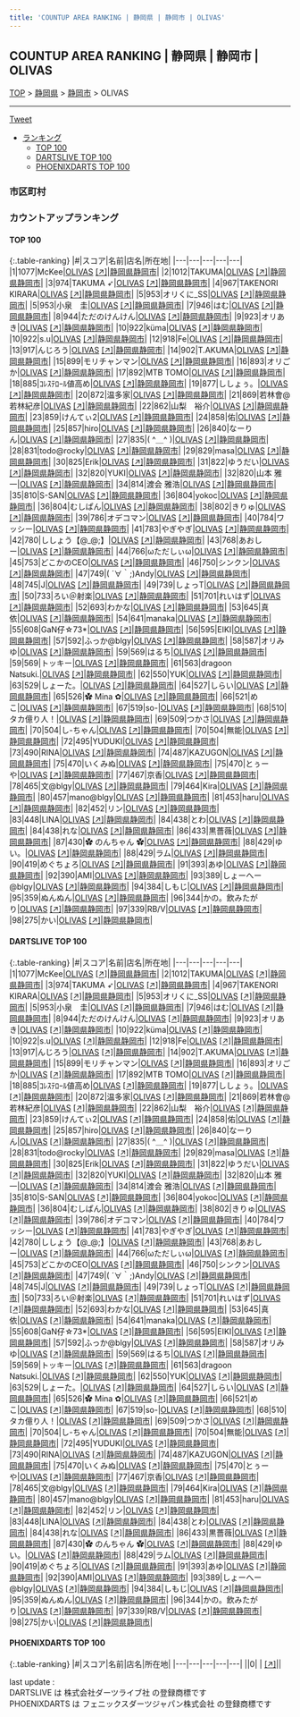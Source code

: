 ```yaml
---
title: 'COUNTUP AREA RANKING | 静岡県 | 静岡市 | OLIVAS'
---
```

## COUNTUP AREA RANKING | 静岡県 | 静岡市 | OLIVAS

[TOP](/darts/rank/) > [静岡県](/darts/rank/静岡県/) > [静岡市](/darts/rank/静岡県/静岡市/) > OLIVAS

___

<a href="https://twitter.com/share?ref_src=twsrc%5Etfw" data-text="COUNTUP AREA RANKING | 静岡県静岡市OLIVAS" class="twitter-share-button" data-hashtags="DARTSLIVE,PHOENIXDARTS,darts,ダーツ" data-show-count="false">Tweet</a>

* [ランキング](#カウントアップランキング)
    * [TOP 100](#top-100)
    * [DARTSLIVE TOP 100](#dartslive-top-100)
    * [PHOENIXDARTS TOP 100](#phoenixdarts-top-100)

### 市区町村

<ul>

</ul>

### カウントアップランキング

#### TOP 100



{:.table-ranking}
|#|スコア|名前|店名|所在地|
|---|---|---|---|---|
|1|1077|<span class="rank-name-dl">McKee</span>|<a href="/darts/rank/shops/edc63a803b25dc6b28032249b44395af.html">OLIVAS</a> <a href="https://search.dartslive.com/jp/shop/edc63a803b25dc6b28032249b44395af">[↗]</a>|<a href="/darts/rank/静岡県/静岡市">静岡県静岡市</a>|
|2|1012|<span class="rank-name-dl">TAKUMA</span>|<a href="/darts/rank/shops/edc63a803b25dc6b28032249b44395af.html">OLIVAS</a> <a href="https://search.dartslive.com/jp/shop/edc63a803b25dc6b28032249b44395af">[↗]</a>|<a href="/darts/rank/静岡県/静岡市">静岡県静岡市</a>|
|3|974|<span class="rank-name-dl">TAKUMA ➶</span>|<a href="/darts/rank/shops/edc63a803b25dc6b28032249b44395af.html">OLIVAS</a> <a href="https://search.dartslive.com/jp/shop/edc63a803b25dc6b28032249b44395af">[↗]</a>|<a href="/darts/rank/静岡県/静岡市">静岡県静岡市</a>|
|4|967|<span class="rank-name-dl">TAKENORI KIRARA</span>|<a href="/darts/rank/shops/edc63a803b25dc6b28032249b44395af.html">OLIVAS</a> <a href="https://search.dartslive.com/jp/shop/edc63a803b25dc6b28032249b44395af">[↗]</a>|<a href="/darts/rank/静岡県/静岡市">静岡県静岡市</a>|
|5|953|<span class="rank-name-dl">オリくに_SS</span>|<a href="/darts/rank/shops/edc63a803b25dc6b28032249b44395af.html">OLIVAS</a> <a href="https://search.dartslive.com/jp/shop/edc63a803b25dc6b28032249b44395af">[↗]</a>|<a href="/darts/rank/静岡県/静岡市">静岡県静岡市</a>|
|5|953|<span class="rank-name-dl">小泉　圭</span>|<a href="/darts/rank/shops/edc63a803b25dc6b28032249b44395af.html">OLIVAS</a> <a href="https://search.dartslive.com/jp/shop/edc63a803b25dc6b28032249b44395af">[↗]</a>|<a href="/darts/rank/静岡県/静岡市">静岡県静岡市</a>|
|7|946|<span class="rank-name-dl">はむ</span>|<a href="/darts/rank/shops/edc63a803b25dc6b28032249b44395af.html">OLIVAS</a> <a href="https://search.dartslive.com/jp/shop/edc63a803b25dc6b28032249b44395af">[↗]</a>|<a href="/darts/rank/静岡県/静岡市">静岡県静岡市</a>|
|8|944|<span class="rank-name-dl">ただのけんけん</span>|<a href="/darts/rank/shops/edc63a803b25dc6b28032249b44395af.html">OLIVAS</a> <a href="https://search.dartslive.com/jp/shop/edc63a803b25dc6b28032249b44395af">[↗]</a>|<a href="/darts/rank/静岡県/静岡市">静岡県静岡市</a>|
|9|923|<span class="rank-name-dl">オリあき</span>|<a href="/darts/rank/shops/edc63a803b25dc6b28032249b44395af.html">OLIVAS</a> <a href="https://search.dartslive.com/jp/shop/edc63a803b25dc6b28032249b44395af">[↗]</a>|<a href="/darts/rank/静岡県/静岡市">静岡県静岡市</a>|
|10|922|<span class="rank-name-dl">küma</span>|<a href="/darts/rank/shops/edc63a803b25dc6b28032249b44395af.html">OLIVAS</a> <a href="https://search.dartslive.com/jp/shop/edc63a803b25dc6b28032249b44395af">[↗]</a>|<a href="/darts/rank/静岡県/静岡市">静岡県静岡市</a>|
|10|922|<span class="rank-name-dl">s.u</span>|<a href="/darts/rank/shops/edc63a803b25dc6b28032249b44395af.html">OLIVAS</a> <a href="https://search.dartslive.com/jp/shop/edc63a803b25dc6b28032249b44395af">[↗]</a>|<a href="/darts/rank/静岡県/静岡市">静岡県静岡市</a>|
|12|918|<span class="rank-name-dl">Fe</span>|<a href="/darts/rank/shops/edc63a803b25dc6b28032249b44395af.html">OLIVAS</a> <a href="https://search.dartslive.com/jp/shop/edc63a803b25dc6b28032249b44395af">[↗]</a>|<a href="/darts/rank/静岡県/静岡市">静岡県静岡市</a>|
|13|917|<span class="rank-name-dl">んじろう</span>|<a href="/darts/rank/shops/edc63a803b25dc6b28032249b44395af.html">OLIVAS</a> <a href="https://search.dartslive.com/jp/shop/edc63a803b25dc6b28032249b44395af">[↗]</a>|<a href="/darts/rank/静岡県/静岡市">静岡県静岡市</a>|
|14|902|<span class="rank-name-dl">T.AKUMA</span>|<a href="/darts/rank/shops/edc63a803b25dc6b28032249b44395af.html">OLIVAS</a> <a href="https://search.dartslive.com/jp/shop/edc63a803b25dc6b28032249b44395af">[↗]</a>|<a href="/darts/rank/静岡県/静岡市">静岡県静岡市</a>|
|15|899|<span class="rank-name-dl">モリチャンマン</span>|<a href="/darts/rank/shops/edc63a803b25dc6b28032249b44395af.html">OLIVAS</a> <a href="https://search.dartslive.com/jp/shop/edc63a803b25dc6b28032249b44395af">[↗]</a>|<a href="/darts/rank/静岡県/静岡市">静岡県静岡市</a>|
|16|893|<span class="rank-name-dl">オリごか</span>|<a href="/darts/rank/shops/edc63a803b25dc6b28032249b44395af.html">OLIVAS</a> <a href="https://search.dartslive.com/jp/shop/edc63a803b25dc6b28032249b44395af">[↗]</a>|<a href="/darts/rank/静岡県/静岡市">静岡県静岡市</a>|
|17|892|<span class="rank-name-dl">MTB TOMO</span>|<a href="/darts/rank/shops/edc63a803b25dc6b28032249b44395af.html">OLIVAS</a> <a href="https://search.dartslive.com/jp/shop/edc63a803b25dc6b28032249b44395af">[↗]</a>|<a href="/darts/rank/静岡県/静岡市">静岡県静岡市</a>|
|18|885|<span class="rank-name-dl">ｺﾚｽﾃﾛｰﾙ値高め</span>|<a href="/darts/rank/shops/edc63a803b25dc6b28032249b44395af.html">OLIVAS</a> <a href="https://search.dartslive.com/jp/shop/edc63a803b25dc6b28032249b44395af">[↗]</a>|<a href="/darts/rank/静岡県/静岡市">静岡県静岡市</a>|
|19|877|<span class="rank-name-dl">ししょぅ。</span>|<a href="/darts/rank/shops/edc63a803b25dc6b28032249b44395af.html">OLIVAS</a> <a href="https://search.dartslive.com/jp/shop/edc63a803b25dc6b28032249b44395af">[↗]</a>|<a href="/darts/rank/静岡県/静岡市">静岡県静岡市</a>|
|20|872|<span class="rank-name-dl">温多家</span>|<a href="/darts/rank/shops/edc63a803b25dc6b28032249b44395af.html">OLIVAS</a> <a href="https://search.dartslive.com/jp/shop/edc63a803b25dc6b28032249b44395af">[↗]</a>|<a href="/darts/rank/静岡県/静岡市">静岡県静岡市</a>|
|21|869|<span class="rank-name-dl">若林會@若林紀彦</span>|<a href="/darts/rank/shops/edc63a803b25dc6b28032249b44395af.html">OLIVAS</a> <a href="https://search.dartslive.com/jp/shop/edc63a803b25dc6b28032249b44395af">[↗]</a>|<a href="/darts/rank/静岡県/静岡市">静岡県静岡市</a>|
|22|862|<span class="rank-name-dl">山梨　裕介</span>|<a href="/darts/rank/shops/edc63a803b25dc6b28032249b44395af.html">OLIVAS</a> <a href="https://search.dartslive.com/jp/shop/edc63a803b25dc6b28032249b44395af">[↗]</a>|<a href="/darts/rank/静岡県/静岡市">静岡県静岡市</a>|
|23|859|<span class="rank-name-dl">けんてぃ2</span>|<a href="/darts/rank/shops/edc63a803b25dc6b28032249b44395af.html">OLIVAS</a> <a href="https://search.dartslive.com/jp/shop/edc63a803b25dc6b28032249b44395af">[↗]</a>|<a href="/darts/rank/静岡県/静岡市">静岡県静岡市</a>|
|24|858|<span class="rank-name-dl">佑</span>|<a href="/darts/rank/shops/edc63a803b25dc6b28032249b44395af.html">OLIVAS</a> <a href="https://search.dartslive.com/jp/shop/edc63a803b25dc6b28032249b44395af">[↗]</a>|<a href="/darts/rank/静岡県/静岡市">静岡県静岡市</a>|
|25|857|<span class="rank-name-dl">hiro</span>|<a href="/darts/rank/shops/edc63a803b25dc6b28032249b44395af.html">OLIVAS</a> <a href="https://search.dartslive.com/jp/shop/edc63a803b25dc6b28032249b44395af">[↗]</a>|<a href="/darts/rank/静岡県/静岡市">静岡県静岡市</a>|
|26|840|<span class="rank-name-dl">なーりん</span>|<a href="/darts/rank/shops/edc63a803b25dc6b28032249b44395af.html">OLIVAS</a> <a href="https://search.dartslive.com/jp/shop/edc63a803b25dc6b28032249b44395af">[↗]</a>|<a href="/darts/rank/静岡県/静岡市">静岡県静岡市</a>|
|27|835|<span class="rank-name-dl">( ^＿^ )</span>|<a href="/darts/rank/shops/edc63a803b25dc6b28032249b44395af.html">OLIVAS</a> <a href="https://search.dartslive.com/jp/shop/edc63a803b25dc6b28032249b44395af">[↗]</a>|<a href="/darts/rank/静岡県/静岡市">静岡県静岡市</a>|
|28|831|<span class="rank-name-dl">todo@rocky</span>|<a href="/darts/rank/shops/edc63a803b25dc6b28032249b44395af.html">OLIVAS</a> <a href="https://search.dartslive.com/jp/shop/edc63a803b25dc6b28032249b44395af">[↗]</a>|<a href="/darts/rank/静岡県/静岡市">静岡県静岡市</a>|
|29|829|<span class="rank-name-dl">masa</span>|<a href="/darts/rank/shops/edc63a803b25dc6b28032249b44395af.html">OLIVAS</a> <a href="https://search.dartslive.com/jp/shop/edc63a803b25dc6b28032249b44395af">[↗]</a>|<a href="/darts/rank/静岡県/静岡市">静岡県静岡市</a>|
|30|825|<span class="rank-name-dl">Erik</span>|<a href="/darts/rank/shops/edc63a803b25dc6b28032249b44395af.html">OLIVAS</a> <a href="https://search.dartslive.com/jp/shop/edc63a803b25dc6b28032249b44395af">[↗]</a>|<a href="/darts/rank/静岡県/静岡市">静岡県静岡市</a>|
|31|822|<span class="rank-name-dl">ゆうだい</span>|<a href="/darts/rank/shops/edc63a803b25dc6b28032249b44395af.html">OLIVAS</a> <a href="https://search.dartslive.com/jp/shop/edc63a803b25dc6b28032249b44395af">[↗]</a>|<a href="/darts/rank/静岡県/静岡市">静岡県静岡市</a>|
|32|820|<span class="rank-name-dl">YUKI</span>|<a href="/darts/rank/shops/edc63a803b25dc6b28032249b44395af.html">OLIVAS</a> <a href="https://search.dartslive.com/jp/shop/edc63a803b25dc6b28032249b44395af">[↗]</a>|<a href="/darts/rank/静岡県/静岡市">静岡県静岡市</a>|
|32|820|<span class="rank-name-dl">山本 雅一</span>|<a href="/darts/rank/shops/edc63a803b25dc6b28032249b44395af.html">OLIVAS</a> <a href="https://search.dartslive.com/jp/shop/edc63a803b25dc6b28032249b44395af">[↗]</a>|<a href="/darts/rank/静岡県/静岡市">静岡県静岡市</a>|
|34|814|<span class="rank-name-dl">渡会 雅浩</span>|<a href="/darts/rank/shops/edc63a803b25dc6b28032249b44395af.html">OLIVAS</a> <a href="https://search.dartslive.com/jp/shop/edc63a803b25dc6b28032249b44395af">[↗]</a>|<a href="/darts/rank/静岡県/静岡市">静岡県静岡市</a>|
|35|810|<span class="rank-name-dl">S-SAN</span>|<a href="/darts/rank/shops/edc63a803b25dc6b28032249b44395af.html">OLIVAS</a> <a href="https://search.dartslive.com/jp/shop/edc63a803b25dc6b28032249b44395af">[↗]</a>|<a href="/darts/rank/静岡県/静岡市">静岡県静岡市</a>|
|36|804|<span class="rank-name-dl">yokoc</span>|<a href="/darts/rank/shops/edc63a803b25dc6b28032249b44395af.html">OLIVAS</a> <a href="https://search.dartslive.com/jp/shop/edc63a803b25dc6b28032249b44395af">[↗]</a>|<a href="/darts/rank/静岡県/静岡市">静岡県静岡市</a>|
|36|804|<span class="rank-name-dl">むしぱん</span>|<a href="/darts/rank/shops/edc63a803b25dc6b28032249b44395af.html">OLIVAS</a> <a href="https://search.dartslive.com/jp/shop/edc63a803b25dc6b28032249b44395af">[↗]</a>|<a href="/darts/rank/静岡県/静岡市">静岡県静岡市</a>|
|38|802|<span class="rank-name-dl">きりゅ</span>|<a href="/darts/rank/shops/edc63a803b25dc6b28032249b44395af.html">OLIVAS</a> <a href="https://search.dartslive.com/jp/shop/edc63a803b25dc6b28032249b44395af">[↗]</a>|<a href="/darts/rank/静岡県/静岡市">静岡県静岡市</a>|
|39|786|<span class="rank-name-dl">オデコマン</span>|<a href="/darts/rank/shops/edc63a803b25dc6b28032249b44395af.html">OLIVAS</a> <a href="https://search.dartslive.com/jp/shop/edc63a803b25dc6b28032249b44395af">[↗]</a>|<a href="/darts/rank/静岡県/静岡市">静岡県静岡市</a>|
|40|784|<span class="rank-name-dl">ワッシー</span>|<a href="/darts/rank/shops/edc63a803b25dc6b28032249b44395af.html">OLIVAS</a> <a href="https://search.dartslive.com/jp/shop/edc63a803b25dc6b28032249b44395af">[↗]</a>|<a href="/darts/rank/静岡県/静岡市">静岡県静岡市</a>|
|41|783|<span class="rank-name-dl">やぎやぎ</span>|<a href="/darts/rank/shops/edc63a803b25dc6b28032249b44395af.html">OLIVAS</a> <a href="https://search.dartslive.com/jp/shop/edc63a803b25dc6b28032249b44395af">[↗]</a>|<a href="/darts/rank/静岡県/静岡市">静岡県静岡市</a>|
|42|780|<span class="rank-name-dl">ししょう【@_@;】</span>|<a href="/darts/rank/shops/edc63a803b25dc6b28032249b44395af.html">OLIVAS</a> <a href="https://search.dartslive.com/jp/shop/edc63a803b25dc6b28032249b44395af">[↗]</a>|<a href="/darts/rank/静岡県/静岡市">静岡県静岡市</a>|
|43|768|<span class="rank-name-dl">あおしー</span>|<a href="/darts/rank/shops/edc63a803b25dc6b28032249b44395af.html">OLIVAS</a> <a href="https://search.dartslive.com/jp/shop/edc63a803b25dc6b28032249b44395af">[↗]</a>|<a href="/darts/rank/静岡県/静岡市">静岡県静岡市</a>|
|44|766|<span class="rank-name-dl">ωただしぃω</span>|<a href="/darts/rank/shops/edc63a803b25dc6b28032249b44395af.html">OLIVAS</a> <a href="https://search.dartslive.com/jp/shop/edc63a803b25dc6b28032249b44395af">[↗]</a>|<a href="/darts/rank/静岡県/静岡市">静岡県静岡市</a>|
|45|753|<span class="rank-name-dl">どこかのCEO</span>|<a href="/darts/rank/shops/edc63a803b25dc6b28032249b44395af.html">OLIVAS</a> <a href="https://search.dartslive.com/jp/shop/edc63a803b25dc6b28032249b44395af">[↗]</a>|<a href="/darts/rank/静岡県/静岡市">静岡県静岡市</a>|
|46|750|<span class="rank-name-dl">シンクン</span>|<a href="/darts/rank/shops/edc63a803b25dc6b28032249b44395af.html">OLIVAS</a> <a href="https://search.dartslive.com/jp/shop/edc63a803b25dc6b28032249b44395af">[↗]</a>|<a href="/darts/rank/静岡県/静岡市">静岡県静岡市</a>|
|47|749|<span class="rank-name-dl">( ´∀｀;)Andy</span>|<a href="/darts/rank/shops/edc63a803b25dc6b28032249b44395af.html">OLIVAS</a> <a href="https://search.dartslive.com/jp/shop/edc63a803b25dc6b28032249b44395af">[↗]</a>|<a href="/darts/rank/静岡県/静岡市">静岡県静岡市</a>|
|48|745|<span class="rank-name-dl">J</span>|<a href="/darts/rank/shops/edc63a803b25dc6b28032249b44395af.html">OLIVAS</a> <a href="https://search.dartslive.com/jp/shop/edc63a803b25dc6b28032249b44395af">[↗]</a>|<a href="/darts/rank/静岡県/静岡市">静岡県静岡市</a>|
|49|739|<span class="rank-name-dl">しょっT</span>|<a href="/darts/rank/shops/edc63a803b25dc6b28032249b44395af.html">OLIVAS</a> <a href="https://search.dartslive.com/jp/shop/edc63a803b25dc6b28032249b44395af">[↗]</a>|<a href="/darts/rank/静岡県/静岡市">静岡県静岡市</a>|
|50|733|<span class="rank-name-dl">ろい＠射楽</span>|<a href="/darts/rank/shops/edc63a803b25dc6b28032249b44395af.html">OLIVAS</a> <a href="https://search.dartslive.com/jp/shop/edc63a803b25dc6b28032249b44395af">[↗]</a>|<a href="/darts/rank/静岡県/静岡市">静岡県静岡市</a>|
|51|701|<span class="rank-name-dl">れいはず</span>|<a href="/darts/rank/shops/edc63a803b25dc6b28032249b44395af.html">OLIVAS</a> <a href="https://search.dartslive.com/jp/shop/edc63a803b25dc6b28032249b44395af">[↗]</a>|<a href="/darts/rank/静岡県/静岡市">静岡県静岡市</a>|
|52|693|<span class="rank-name-dl">わかな</span>|<a href="/darts/rank/shops/edc63a803b25dc6b28032249b44395af.html">OLIVAS</a> <a href="https://search.dartslive.com/jp/shop/edc63a803b25dc6b28032249b44395af">[↗]</a>|<a href="/darts/rank/静岡県/静岡市">静岡県静岡市</a>|
|53|645|<span class="rank-name-dl">真依</span>|<a href="/darts/rank/shops/edc63a803b25dc6b28032249b44395af.html">OLIVAS</a> <a href="https://search.dartslive.com/jp/shop/edc63a803b25dc6b28032249b44395af">[↗]</a>|<a href="/darts/rank/静岡県/静岡市">静岡県静岡市</a>|
|54|641|<span class="rank-name-dl">manaka</span>|<a href="/darts/rank/shops/edc63a803b25dc6b28032249b44395af.html">OLIVAS</a> <a href="https://search.dartslive.com/jp/shop/edc63a803b25dc6b28032249b44395af">[↗]</a>|<a href="/darts/rank/静岡県/静岡市">静岡県静岡市</a>|
|55|608|<span class="rank-name-dl">GaN仔☆73*</span>|<a href="/darts/rank/shops/edc63a803b25dc6b28032249b44395af.html">OLIVAS</a> <a href="https://search.dartslive.com/jp/shop/edc63a803b25dc6b28032249b44395af">[↗]</a>|<a href="/darts/rank/静岡県/静岡市">静岡県静岡市</a>|
|56|595|<span class="rank-name-dl">EIKI</span>|<a href="/darts/rank/shops/edc63a803b25dc6b28032249b44395af.html">OLIVAS</a> <a href="https://search.dartslive.com/jp/shop/edc63a803b25dc6b28032249b44395af">[↗]</a>|<a href="/darts/rank/静岡県/静岡市">静岡県静岡市</a>|
|57|592|<span class="rank-name-dl">ふっか@blgy</span>|<a href="/darts/rank/shops/edc63a803b25dc6b28032249b44395af.html">OLIVAS</a> <a href="https://search.dartslive.com/jp/shop/edc63a803b25dc6b28032249b44395af">[↗]</a>|<a href="/darts/rank/静岡県/静岡市">静岡県静岡市</a>|
|58|587|<span class="rank-name-dl">オリみゆ</span>|<a href="/darts/rank/shops/edc63a803b25dc6b28032249b44395af.html">OLIVAS</a> <a href="https://search.dartslive.com/jp/shop/edc63a803b25dc6b28032249b44395af">[↗]</a>|<a href="/darts/rank/静岡県/静岡市">静岡県静岡市</a>|
|59|569|<span class="rank-name-dl">はるち</span>|<a href="/darts/rank/shops/edc63a803b25dc6b28032249b44395af.html">OLIVAS</a> <a href="https://search.dartslive.com/jp/shop/edc63a803b25dc6b28032249b44395af">[↗]</a>|<a href="/darts/rank/静岡県/静岡市">静岡県静岡市</a>|
|59|569|<span class="rank-name-dl">トッキー</span>|<a href="/darts/rank/shops/edc63a803b25dc6b28032249b44395af.html">OLIVAS</a> <a href="https://search.dartslive.com/jp/shop/edc63a803b25dc6b28032249b44395af">[↗]</a>|<a href="/darts/rank/静岡県/静岡市">静岡県静岡市</a>|
|61|563|<span class="rank-name-dl">dragoon Natsuki.</span>|<a href="/darts/rank/shops/edc63a803b25dc6b28032249b44395af.html">OLIVAS</a> <a href="https://search.dartslive.com/jp/shop/edc63a803b25dc6b28032249b44395af">[↗]</a>|<a href="/darts/rank/静岡県/静岡市">静岡県静岡市</a>|
|62|550|<span class="rank-name-dl">YUK</span>|<a href="/darts/rank/shops/edc63a803b25dc6b28032249b44395af.html">OLIVAS</a> <a href="https://search.dartslive.com/jp/shop/edc63a803b25dc6b28032249b44395af">[↗]</a>|<a href="/darts/rank/静岡県/静岡市">静岡県静岡市</a>|
|63|529|<span class="rank-name-dl">しょーた。</span>|<a href="/darts/rank/shops/edc63a803b25dc6b28032249b44395af.html">OLIVAS</a> <a href="https://search.dartslive.com/jp/shop/edc63a803b25dc6b28032249b44395af">[↗]</a>|<a href="/darts/rank/静岡県/静岡市">静岡県静岡市</a>|
|64|527|<span class="rank-name-dl">しらい</span>|<a href="/darts/rank/shops/edc63a803b25dc6b28032249b44395af.html">OLIVAS</a> <a href="https://search.dartslive.com/jp/shop/edc63a803b25dc6b28032249b44395af">[↗]</a>|<a href="/darts/rank/静岡県/静岡市">静岡県静岡市</a>|
|65|526|<span class="rank-name-dl">✿ Mina ✿</span>|<a href="/darts/rank/shops/edc63a803b25dc6b28032249b44395af.html">OLIVAS</a> <a href="https://search.dartslive.com/jp/shop/edc63a803b25dc6b28032249b44395af">[↗]</a>|<a href="/darts/rank/静岡県/静岡市">静岡県静岡市</a>|
|66|521|<span class="rank-name-dl">めこ</span>|<a href="/darts/rank/shops/edc63a803b25dc6b28032249b44395af.html">OLIVAS</a> <a href="https://search.dartslive.com/jp/shop/edc63a803b25dc6b28032249b44395af">[↗]</a>|<a href="/darts/rank/静岡県/静岡市">静岡県静岡市</a>|
|67|519|<span class="rank-name-dl">so-</span>|<a href="/darts/rank/shops/edc63a803b25dc6b28032249b44395af.html">OLIVAS</a> <a href="https://search.dartslive.com/jp/shop/edc63a803b25dc6b28032249b44395af">[↗]</a>|<a href="/darts/rank/静岡県/静岡市">静岡県静岡市</a>|
|68|510|<span class="rank-name-dl">タカ億り人！</span>|<a href="/darts/rank/shops/edc63a803b25dc6b28032249b44395af.html">OLIVAS</a> <a href="https://search.dartslive.com/jp/shop/edc63a803b25dc6b28032249b44395af">[↗]</a>|<a href="/darts/rank/静岡県/静岡市">静岡県静岡市</a>|
|69|509|<span class="rank-name-dl">つかさ</span>|<a href="/darts/rank/shops/edc63a803b25dc6b28032249b44395af.html">OLIVAS</a> <a href="https://search.dartslive.com/jp/shop/edc63a803b25dc6b28032249b44395af">[↗]</a>|<a href="/darts/rank/静岡県/静岡市">静岡県静岡市</a>|
|70|504|<span class="rank-name-dl">し-ちゃん</span>|<a href="/darts/rank/shops/edc63a803b25dc6b28032249b44395af.html">OLIVAS</a> <a href="https://search.dartslive.com/jp/shop/edc63a803b25dc6b28032249b44395af">[↗]</a>|<a href="/darts/rank/静岡県/静岡市">静岡県静岡市</a>|
|70|504|<span class="rank-name-dl">無能</span>|<a href="/darts/rank/shops/edc63a803b25dc6b28032249b44395af.html">OLIVAS</a> <a href="https://search.dartslive.com/jp/shop/edc63a803b25dc6b28032249b44395af">[↗]</a>|<a href="/darts/rank/静岡県/静岡市">静岡県静岡市</a>|
|72|495|<span class="rank-name-dl">YUDUKI</span>|<a href="/darts/rank/shops/edc63a803b25dc6b28032249b44395af.html">OLIVAS</a> <a href="https://search.dartslive.com/jp/shop/edc63a803b25dc6b28032249b44395af">[↗]</a>|<a href="/darts/rank/静岡県/静岡市">静岡県静岡市</a>|
|73|490|<span class="rank-name-dl">RINA</span>|<a href="/darts/rank/shops/edc63a803b25dc6b28032249b44395af.html">OLIVAS</a> <a href="https://search.dartslive.com/jp/shop/edc63a803b25dc6b28032249b44395af">[↗]</a>|<a href="/darts/rank/静岡県/静岡市">静岡県静岡市</a>|
|74|487|<span class="rank-name-dl">KAZUGON</span>|<a href="/darts/rank/shops/edc63a803b25dc6b28032249b44395af.html">OLIVAS</a> <a href="https://search.dartslive.com/jp/shop/edc63a803b25dc6b28032249b44395af">[↗]</a>|<a href="/darts/rank/静岡県/静岡市">静岡県静岡市</a>|
|75|470|<span class="rank-name-dl">いくみぬ</span>|<a href="/darts/rank/shops/edc63a803b25dc6b28032249b44395af.html">OLIVAS</a> <a href="https://search.dartslive.com/jp/shop/edc63a803b25dc6b28032249b44395af">[↗]</a>|<a href="/darts/rank/静岡県/静岡市">静岡県静岡市</a>|
|75|470|<span class="rank-name-dl">とぅーや</span>|<a href="/darts/rank/shops/edc63a803b25dc6b28032249b44395af.html">OLIVAS</a> <a href="https://search.dartslive.com/jp/shop/edc63a803b25dc6b28032249b44395af">[↗]</a>|<a href="/darts/rank/静岡県/静岡市">静岡県静岡市</a>|
|77|467|<span class="rank-name-dl">京香</span>|<a href="/darts/rank/shops/edc63a803b25dc6b28032249b44395af.html">OLIVAS</a> <a href="https://search.dartslive.com/jp/shop/edc63a803b25dc6b28032249b44395af">[↗]</a>|<a href="/darts/rank/静岡県/静岡市">静岡県静岡市</a>|
|78|465|<span class="rank-name-dl">文@blgy</span>|<a href="/darts/rank/shops/edc63a803b25dc6b28032249b44395af.html">OLIVAS</a> <a href="https://search.dartslive.com/jp/shop/edc63a803b25dc6b28032249b44395af">[↗]</a>|<a href="/darts/rank/静岡県/静岡市">静岡県静岡市</a>|
|79|464|<span class="rank-name-dl">Kira</span>|<a href="/darts/rank/shops/edc63a803b25dc6b28032249b44395af.html">OLIVAS</a> <a href="https://search.dartslive.com/jp/shop/edc63a803b25dc6b28032249b44395af">[↗]</a>|<a href="/darts/rank/静岡県/静岡市">静岡県静岡市</a>|
|80|457|<span class="rank-name-dl">mano@blgy</span>|<a href="/darts/rank/shops/edc63a803b25dc6b28032249b44395af.html">OLIVAS</a> <a href="https://search.dartslive.com/jp/shop/edc63a803b25dc6b28032249b44395af">[↗]</a>|<a href="/darts/rank/静岡県/静岡市">静岡県静岡市</a>|
|81|453|<span class="rank-name-dl">haru</span>|<a href="/darts/rank/shops/edc63a803b25dc6b28032249b44395af.html">OLIVAS</a> <a href="https://search.dartslive.com/jp/shop/edc63a803b25dc6b28032249b44395af">[↗]</a>|<a href="/darts/rank/静岡県/静岡市">静岡県静岡市</a>|
|82|452|<span class="rank-name-dl">リン</span>|<a href="/darts/rank/shops/edc63a803b25dc6b28032249b44395af.html">OLIVAS</a> <a href="https://search.dartslive.com/jp/shop/edc63a803b25dc6b28032249b44395af">[↗]</a>|<a href="/darts/rank/静岡県/静岡市">静岡県静岡市</a>|
|83|448|<span class="rank-name-dl">LINA</span>|<a href="/darts/rank/shops/edc63a803b25dc6b28032249b44395af.html">OLIVAS</a> <a href="https://search.dartslive.com/jp/shop/edc63a803b25dc6b28032249b44395af">[↗]</a>|<a href="/darts/rank/静岡県/静岡市">静岡県静岡市</a>|
|84|438|<span class="rank-name-dl">とわ</span>|<a href="/darts/rank/shops/edc63a803b25dc6b28032249b44395af.html">OLIVAS</a> <a href="https://search.dartslive.com/jp/shop/edc63a803b25dc6b28032249b44395af">[↗]</a>|<a href="/darts/rank/静岡県/静岡市">静岡県静岡市</a>|
|84|438|<span class="rank-name-dl">れな</span>|<a href="/darts/rank/shops/edc63a803b25dc6b28032249b44395af.html">OLIVAS</a> <a href="https://search.dartslive.com/jp/shop/edc63a803b25dc6b28032249b44395af">[↗]</a>|<a href="/darts/rank/静岡県/静岡市">静岡県静岡市</a>|
|86|433|<span class="rank-name-dl">黒薔薇</span>|<a href="/darts/rank/shops/edc63a803b25dc6b28032249b44395af.html">OLIVAS</a> <a href="https://search.dartslive.com/jp/shop/edc63a803b25dc6b28032249b44395af">[↗]</a>|<a href="/darts/rank/静岡県/静岡市">静岡県静岡市</a>|
|87|430|<span class="rank-name-dl">✿ のんちゃん ✿</span>|<a href="/darts/rank/shops/edc63a803b25dc6b28032249b44395af.html">OLIVAS</a> <a href="https://search.dartslive.com/jp/shop/edc63a803b25dc6b28032249b44395af">[↗]</a>|<a href="/darts/rank/静岡県/静岡市">静岡県静岡市</a>|
|88|429|<span class="rank-name-dl">ゆい‪。</span>|<a href="/darts/rank/shops/edc63a803b25dc6b28032249b44395af.html">OLIVAS</a> <a href="https://search.dartslive.com/jp/shop/edc63a803b25dc6b28032249b44395af">[↗]</a>|<a href="/darts/rank/静岡県/静岡市">静岡県静岡市</a>|
|88|429|<span class="rank-name-dl">ラム</span>|<a href="/darts/rank/shops/edc63a803b25dc6b28032249b44395af.html">OLIVAS</a> <a href="https://search.dartslive.com/jp/shop/edc63a803b25dc6b28032249b44395af">[↗]</a>|<a href="/darts/rank/静岡県/静岡市">静岡県静岡市</a>|
|90|419|<span class="rank-name-dl">めぐちょろ</span>|<a href="/darts/rank/shops/edc63a803b25dc6b28032249b44395af.html">OLIVAS</a> <a href="https://search.dartslive.com/jp/shop/edc63a803b25dc6b28032249b44395af">[↗]</a>|<a href="/darts/rank/静岡県/静岡市">静岡県静岡市</a>|
|91|393|<span class="rank-name-dl">あゆ</span>|<a href="/darts/rank/shops/edc63a803b25dc6b28032249b44395af.html">OLIVAS</a> <a href="https://search.dartslive.com/jp/shop/edc63a803b25dc6b28032249b44395af">[↗]</a>|<a href="/darts/rank/静岡県/静岡市">静岡県静岡市</a>|
|92|390|<span class="rank-name-dl">AMI</span>|<a href="/darts/rank/shops/edc63a803b25dc6b28032249b44395af.html">OLIVAS</a> <a href="https://search.dartslive.com/jp/shop/edc63a803b25dc6b28032249b44395af">[↗]</a>|<a href="/darts/rank/静岡県/静岡市">静岡県静岡市</a>|
|93|389|<span class="rank-name-dl">しょーへー@blgy</span>|<a href="/darts/rank/shops/edc63a803b25dc6b28032249b44395af.html">OLIVAS</a> <a href="https://search.dartslive.com/jp/shop/edc63a803b25dc6b28032249b44395af">[↗]</a>|<a href="/darts/rank/静岡県/静岡市">静岡県静岡市</a>|
|94|384|<span class="rank-name-dl">しもじ</span>|<a href="/darts/rank/shops/edc63a803b25dc6b28032249b44395af.html">OLIVAS</a> <a href="https://search.dartslive.com/jp/shop/edc63a803b25dc6b28032249b44395af">[↗]</a>|<a href="/darts/rank/静岡県/静岡市">静岡県静岡市</a>|
|95|359|<span class="rank-name-dl">ぬんぬん</span>|<a href="/darts/rank/shops/edc63a803b25dc6b28032249b44395af.html">OLIVAS</a> <a href="https://search.dartslive.com/jp/shop/edc63a803b25dc6b28032249b44395af">[↗]</a>|<a href="/darts/rank/静岡県/静岡市">静岡県静岡市</a>|
|96|344|<span class="rank-name-dl">かの。飲みたがり</span>|<a href="/darts/rank/shops/edc63a803b25dc6b28032249b44395af.html">OLIVAS</a> <a href="https://search.dartslive.com/jp/shop/edc63a803b25dc6b28032249b44395af">[↗]</a>|<a href="/darts/rank/静岡県/静岡市">静岡県静岡市</a>|
|97|339|<span class="rank-name-dl">RB/V</span>|<a href="/darts/rank/shops/edc63a803b25dc6b28032249b44395af.html">OLIVAS</a> <a href="https://search.dartslive.com/jp/shop/edc63a803b25dc6b28032249b44395af">[↗]</a>|<a href="/darts/rank/静岡県/静岡市">静岡県静岡市</a>|
|98|275|<span class="rank-name-dl">かい</span>|<a href="/darts/rank/shops/edc63a803b25dc6b28032249b44395af.html">OLIVAS</a> <a href="https://search.dartslive.com/jp/shop/edc63a803b25dc6b28032249b44395af">[↗]</a>|<a href="/darts/rank/静岡県/静岡市">静岡県静岡市</a>|


#### DARTSLIVE TOP 100



{:.table-ranking}
|#|スコア|名前|店名|所在地|
|---|---|---|---|---|
|1|1077|<span class="rank-name-dl">McKee</span>|<a href="/darts/rank/shops/edc63a803b25dc6b28032249b44395af.html">OLIVAS</a> <a href="https://search.dartslive.com/jp/shop/edc63a803b25dc6b28032249b44395af">[↗]</a>|<a href="/darts/rank/静岡県/静岡市">静岡県静岡市</a>|
|2|1012|<span class="rank-name-dl">TAKUMA</span>|<a href="/darts/rank/shops/edc63a803b25dc6b28032249b44395af.html">OLIVAS</a> <a href="https://search.dartslive.com/jp/shop/edc63a803b25dc6b28032249b44395af">[↗]</a>|<a href="/darts/rank/静岡県/静岡市">静岡県静岡市</a>|
|3|974|<span class="rank-name-dl">TAKUMA ➶</span>|<a href="/darts/rank/shops/edc63a803b25dc6b28032249b44395af.html">OLIVAS</a> <a href="https://search.dartslive.com/jp/shop/edc63a803b25dc6b28032249b44395af">[↗]</a>|<a href="/darts/rank/静岡県/静岡市">静岡県静岡市</a>|
|4|967|<span class="rank-name-dl">TAKENORI KIRARA</span>|<a href="/darts/rank/shops/edc63a803b25dc6b28032249b44395af.html">OLIVAS</a> <a href="https://search.dartslive.com/jp/shop/edc63a803b25dc6b28032249b44395af">[↗]</a>|<a href="/darts/rank/静岡県/静岡市">静岡県静岡市</a>|
|5|953|<span class="rank-name-dl">オリくに_SS</span>|<a href="/darts/rank/shops/edc63a803b25dc6b28032249b44395af.html">OLIVAS</a> <a href="https://search.dartslive.com/jp/shop/edc63a803b25dc6b28032249b44395af">[↗]</a>|<a href="/darts/rank/静岡県/静岡市">静岡県静岡市</a>|
|5|953|<span class="rank-name-dl">小泉　圭</span>|<a href="/darts/rank/shops/edc63a803b25dc6b28032249b44395af.html">OLIVAS</a> <a href="https://search.dartslive.com/jp/shop/edc63a803b25dc6b28032249b44395af">[↗]</a>|<a href="/darts/rank/静岡県/静岡市">静岡県静岡市</a>|
|7|946|<span class="rank-name-dl">はむ</span>|<a href="/darts/rank/shops/edc63a803b25dc6b28032249b44395af.html">OLIVAS</a> <a href="https://search.dartslive.com/jp/shop/edc63a803b25dc6b28032249b44395af">[↗]</a>|<a href="/darts/rank/静岡県/静岡市">静岡県静岡市</a>|
|8|944|<span class="rank-name-dl">ただのけんけん</span>|<a href="/darts/rank/shops/edc63a803b25dc6b28032249b44395af.html">OLIVAS</a> <a href="https://search.dartslive.com/jp/shop/edc63a803b25dc6b28032249b44395af">[↗]</a>|<a href="/darts/rank/静岡県/静岡市">静岡県静岡市</a>|
|9|923|<span class="rank-name-dl">オリあき</span>|<a href="/darts/rank/shops/edc63a803b25dc6b28032249b44395af.html">OLIVAS</a> <a href="https://search.dartslive.com/jp/shop/edc63a803b25dc6b28032249b44395af">[↗]</a>|<a href="/darts/rank/静岡県/静岡市">静岡県静岡市</a>|
|10|922|<span class="rank-name-dl">küma</span>|<a href="/darts/rank/shops/edc63a803b25dc6b28032249b44395af.html">OLIVAS</a> <a href="https://search.dartslive.com/jp/shop/edc63a803b25dc6b28032249b44395af">[↗]</a>|<a href="/darts/rank/静岡県/静岡市">静岡県静岡市</a>|
|10|922|<span class="rank-name-dl">s.u</span>|<a href="/darts/rank/shops/edc63a803b25dc6b28032249b44395af.html">OLIVAS</a> <a href="https://search.dartslive.com/jp/shop/edc63a803b25dc6b28032249b44395af">[↗]</a>|<a href="/darts/rank/静岡県/静岡市">静岡県静岡市</a>|
|12|918|<span class="rank-name-dl">Fe</span>|<a href="/darts/rank/shops/edc63a803b25dc6b28032249b44395af.html">OLIVAS</a> <a href="https://search.dartslive.com/jp/shop/edc63a803b25dc6b28032249b44395af">[↗]</a>|<a href="/darts/rank/静岡県/静岡市">静岡県静岡市</a>|
|13|917|<span class="rank-name-dl">んじろう</span>|<a href="/darts/rank/shops/edc63a803b25dc6b28032249b44395af.html">OLIVAS</a> <a href="https://search.dartslive.com/jp/shop/edc63a803b25dc6b28032249b44395af">[↗]</a>|<a href="/darts/rank/静岡県/静岡市">静岡県静岡市</a>|
|14|902|<span class="rank-name-dl">T.AKUMA</span>|<a href="/darts/rank/shops/edc63a803b25dc6b28032249b44395af.html">OLIVAS</a> <a href="https://search.dartslive.com/jp/shop/edc63a803b25dc6b28032249b44395af">[↗]</a>|<a href="/darts/rank/静岡県/静岡市">静岡県静岡市</a>|
|15|899|<span class="rank-name-dl">モリチャンマン</span>|<a href="/darts/rank/shops/edc63a803b25dc6b28032249b44395af.html">OLIVAS</a> <a href="https://search.dartslive.com/jp/shop/edc63a803b25dc6b28032249b44395af">[↗]</a>|<a href="/darts/rank/静岡県/静岡市">静岡県静岡市</a>|
|16|893|<span class="rank-name-dl">オリごか</span>|<a href="/darts/rank/shops/edc63a803b25dc6b28032249b44395af.html">OLIVAS</a> <a href="https://search.dartslive.com/jp/shop/edc63a803b25dc6b28032249b44395af">[↗]</a>|<a href="/darts/rank/静岡県/静岡市">静岡県静岡市</a>|
|17|892|<span class="rank-name-dl">MTB TOMO</span>|<a href="/darts/rank/shops/edc63a803b25dc6b28032249b44395af.html">OLIVAS</a> <a href="https://search.dartslive.com/jp/shop/edc63a803b25dc6b28032249b44395af">[↗]</a>|<a href="/darts/rank/静岡県/静岡市">静岡県静岡市</a>|
|18|885|<span class="rank-name-dl">ｺﾚｽﾃﾛｰﾙ値高め</span>|<a href="/darts/rank/shops/edc63a803b25dc6b28032249b44395af.html">OLIVAS</a> <a href="https://search.dartslive.com/jp/shop/edc63a803b25dc6b28032249b44395af">[↗]</a>|<a href="/darts/rank/静岡県/静岡市">静岡県静岡市</a>|
|19|877|<span class="rank-name-dl">ししょぅ。</span>|<a href="/darts/rank/shops/edc63a803b25dc6b28032249b44395af.html">OLIVAS</a> <a href="https://search.dartslive.com/jp/shop/edc63a803b25dc6b28032249b44395af">[↗]</a>|<a href="/darts/rank/静岡県/静岡市">静岡県静岡市</a>|
|20|872|<span class="rank-name-dl">温多家</span>|<a href="/darts/rank/shops/edc63a803b25dc6b28032249b44395af.html">OLIVAS</a> <a href="https://search.dartslive.com/jp/shop/edc63a803b25dc6b28032249b44395af">[↗]</a>|<a href="/darts/rank/静岡県/静岡市">静岡県静岡市</a>|
|21|869|<span class="rank-name-dl">若林會@若林紀彦</span>|<a href="/darts/rank/shops/edc63a803b25dc6b28032249b44395af.html">OLIVAS</a> <a href="https://search.dartslive.com/jp/shop/edc63a803b25dc6b28032249b44395af">[↗]</a>|<a href="/darts/rank/静岡県/静岡市">静岡県静岡市</a>|
|22|862|<span class="rank-name-dl">山梨　裕介</span>|<a href="/darts/rank/shops/edc63a803b25dc6b28032249b44395af.html">OLIVAS</a> <a href="https://search.dartslive.com/jp/shop/edc63a803b25dc6b28032249b44395af">[↗]</a>|<a href="/darts/rank/静岡県/静岡市">静岡県静岡市</a>|
|23|859|<span class="rank-name-dl">けんてぃ2</span>|<a href="/darts/rank/shops/edc63a803b25dc6b28032249b44395af.html">OLIVAS</a> <a href="https://search.dartslive.com/jp/shop/edc63a803b25dc6b28032249b44395af">[↗]</a>|<a href="/darts/rank/静岡県/静岡市">静岡県静岡市</a>|
|24|858|<span class="rank-name-dl">佑</span>|<a href="/darts/rank/shops/edc63a803b25dc6b28032249b44395af.html">OLIVAS</a> <a href="https://search.dartslive.com/jp/shop/edc63a803b25dc6b28032249b44395af">[↗]</a>|<a href="/darts/rank/静岡県/静岡市">静岡県静岡市</a>|
|25|857|<span class="rank-name-dl">hiro</span>|<a href="/darts/rank/shops/edc63a803b25dc6b28032249b44395af.html">OLIVAS</a> <a href="https://search.dartslive.com/jp/shop/edc63a803b25dc6b28032249b44395af">[↗]</a>|<a href="/darts/rank/静岡県/静岡市">静岡県静岡市</a>|
|26|840|<span class="rank-name-dl">なーりん</span>|<a href="/darts/rank/shops/edc63a803b25dc6b28032249b44395af.html">OLIVAS</a> <a href="https://search.dartslive.com/jp/shop/edc63a803b25dc6b28032249b44395af">[↗]</a>|<a href="/darts/rank/静岡県/静岡市">静岡県静岡市</a>|
|27|835|<span class="rank-name-dl">( ^＿^ )</span>|<a href="/darts/rank/shops/edc63a803b25dc6b28032249b44395af.html">OLIVAS</a> <a href="https://search.dartslive.com/jp/shop/edc63a803b25dc6b28032249b44395af">[↗]</a>|<a href="/darts/rank/静岡県/静岡市">静岡県静岡市</a>|
|28|831|<span class="rank-name-dl">todo@rocky</span>|<a href="/darts/rank/shops/edc63a803b25dc6b28032249b44395af.html">OLIVAS</a> <a href="https://search.dartslive.com/jp/shop/edc63a803b25dc6b28032249b44395af">[↗]</a>|<a href="/darts/rank/静岡県/静岡市">静岡県静岡市</a>|
|29|829|<span class="rank-name-dl">masa</span>|<a href="/darts/rank/shops/edc63a803b25dc6b28032249b44395af.html">OLIVAS</a> <a href="https://search.dartslive.com/jp/shop/edc63a803b25dc6b28032249b44395af">[↗]</a>|<a href="/darts/rank/静岡県/静岡市">静岡県静岡市</a>|
|30|825|<span class="rank-name-dl">Erik</span>|<a href="/darts/rank/shops/edc63a803b25dc6b28032249b44395af.html">OLIVAS</a> <a href="https://search.dartslive.com/jp/shop/edc63a803b25dc6b28032249b44395af">[↗]</a>|<a href="/darts/rank/静岡県/静岡市">静岡県静岡市</a>|
|31|822|<span class="rank-name-dl">ゆうだい</span>|<a href="/darts/rank/shops/edc63a803b25dc6b28032249b44395af.html">OLIVAS</a> <a href="https://search.dartslive.com/jp/shop/edc63a803b25dc6b28032249b44395af">[↗]</a>|<a href="/darts/rank/静岡県/静岡市">静岡県静岡市</a>|
|32|820|<span class="rank-name-dl">YUKI</span>|<a href="/darts/rank/shops/edc63a803b25dc6b28032249b44395af.html">OLIVAS</a> <a href="https://search.dartslive.com/jp/shop/edc63a803b25dc6b28032249b44395af">[↗]</a>|<a href="/darts/rank/静岡県/静岡市">静岡県静岡市</a>|
|32|820|<span class="rank-name-dl">山本 雅一</span>|<a href="/darts/rank/shops/edc63a803b25dc6b28032249b44395af.html">OLIVAS</a> <a href="https://search.dartslive.com/jp/shop/edc63a803b25dc6b28032249b44395af">[↗]</a>|<a href="/darts/rank/静岡県/静岡市">静岡県静岡市</a>|
|34|814|<span class="rank-name-dl">渡会 雅浩</span>|<a href="/darts/rank/shops/edc63a803b25dc6b28032249b44395af.html">OLIVAS</a> <a href="https://search.dartslive.com/jp/shop/edc63a803b25dc6b28032249b44395af">[↗]</a>|<a href="/darts/rank/静岡県/静岡市">静岡県静岡市</a>|
|35|810|<span class="rank-name-dl">S-SAN</span>|<a href="/darts/rank/shops/edc63a803b25dc6b28032249b44395af.html">OLIVAS</a> <a href="https://search.dartslive.com/jp/shop/edc63a803b25dc6b28032249b44395af">[↗]</a>|<a href="/darts/rank/静岡県/静岡市">静岡県静岡市</a>|
|36|804|<span class="rank-name-dl">yokoc</span>|<a href="/darts/rank/shops/edc63a803b25dc6b28032249b44395af.html">OLIVAS</a> <a href="https://search.dartslive.com/jp/shop/edc63a803b25dc6b28032249b44395af">[↗]</a>|<a href="/darts/rank/静岡県/静岡市">静岡県静岡市</a>|
|36|804|<span class="rank-name-dl">むしぱん</span>|<a href="/darts/rank/shops/edc63a803b25dc6b28032249b44395af.html">OLIVAS</a> <a href="https://search.dartslive.com/jp/shop/edc63a803b25dc6b28032249b44395af">[↗]</a>|<a href="/darts/rank/静岡県/静岡市">静岡県静岡市</a>|
|38|802|<span class="rank-name-dl">きりゅ</span>|<a href="/darts/rank/shops/edc63a803b25dc6b28032249b44395af.html">OLIVAS</a> <a href="https://search.dartslive.com/jp/shop/edc63a803b25dc6b28032249b44395af">[↗]</a>|<a href="/darts/rank/静岡県/静岡市">静岡県静岡市</a>|
|39|786|<span class="rank-name-dl">オデコマン</span>|<a href="/darts/rank/shops/edc63a803b25dc6b28032249b44395af.html">OLIVAS</a> <a href="https://search.dartslive.com/jp/shop/edc63a803b25dc6b28032249b44395af">[↗]</a>|<a href="/darts/rank/静岡県/静岡市">静岡県静岡市</a>|
|40|784|<span class="rank-name-dl">ワッシー</span>|<a href="/darts/rank/shops/edc63a803b25dc6b28032249b44395af.html">OLIVAS</a> <a href="https://search.dartslive.com/jp/shop/edc63a803b25dc6b28032249b44395af">[↗]</a>|<a href="/darts/rank/静岡県/静岡市">静岡県静岡市</a>|
|41|783|<span class="rank-name-dl">やぎやぎ</span>|<a href="/darts/rank/shops/edc63a803b25dc6b28032249b44395af.html">OLIVAS</a> <a href="https://search.dartslive.com/jp/shop/edc63a803b25dc6b28032249b44395af">[↗]</a>|<a href="/darts/rank/静岡県/静岡市">静岡県静岡市</a>|
|42|780|<span class="rank-name-dl">ししょう【@_@;】</span>|<a href="/darts/rank/shops/edc63a803b25dc6b28032249b44395af.html">OLIVAS</a> <a href="https://search.dartslive.com/jp/shop/edc63a803b25dc6b28032249b44395af">[↗]</a>|<a href="/darts/rank/静岡県/静岡市">静岡県静岡市</a>|
|43|768|<span class="rank-name-dl">あおしー</span>|<a href="/darts/rank/shops/edc63a803b25dc6b28032249b44395af.html">OLIVAS</a> <a href="https://search.dartslive.com/jp/shop/edc63a803b25dc6b28032249b44395af">[↗]</a>|<a href="/darts/rank/静岡県/静岡市">静岡県静岡市</a>|
|44|766|<span class="rank-name-dl">ωただしぃω</span>|<a href="/darts/rank/shops/edc63a803b25dc6b28032249b44395af.html">OLIVAS</a> <a href="https://search.dartslive.com/jp/shop/edc63a803b25dc6b28032249b44395af">[↗]</a>|<a href="/darts/rank/静岡県/静岡市">静岡県静岡市</a>|
|45|753|<span class="rank-name-dl">どこかのCEO</span>|<a href="/darts/rank/shops/edc63a803b25dc6b28032249b44395af.html">OLIVAS</a> <a href="https://search.dartslive.com/jp/shop/edc63a803b25dc6b28032249b44395af">[↗]</a>|<a href="/darts/rank/静岡県/静岡市">静岡県静岡市</a>|
|46|750|<span class="rank-name-dl">シンクン</span>|<a href="/darts/rank/shops/edc63a803b25dc6b28032249b44395af.html">OLIVAS</a> <a href="https://search.dartslive.com/jp/shop/edc63a803b25dc6b28032249b44395af">[↗]</a>|<a href="/darts/rank/静岡県/静岡市">静岡県静岡市</a>|
|47|749|<span class="rank-name-dl">( ´∀｀;)Andy</span>|<a href="/darts/rank/shops/edc63a803b25dc6b28032249b44395af.html">OLIVAS</a> <a href="https://search.dartslive.com/jp/shop/edc63a803b25dc6b28032249b44395af">[↗]</a>|<a href="/darts/rank/静岡県/静岡市">静岡県静岡市</a>|
|48|745|<span class="rank-name-dl">J</span>|<a href="/darts/rank/shops/edc63a803b25dc6b28032249b44395af.html">OLIVAS</a> <a href="https://search.dartslive.com/jp/shop/edc63a803b25dc6b28032249b44395af">[↗]</a>|<a href="/darts/rank/静岡県/静岡市">静岡県静岡市</a>|
|49|739|<span class="rank-name-dl">しょっT</span>|<a href="/darts/rank/shops/edc63a803b25dc6b28032249b44395af.html">OLIVAS</a> <a href="https://search.dartslive.com/jp/shop/edc63a803b25dc6b28032249b44395af">[↗]</a>|<a href="/darts/rank/静岡県/静岡市">静岡県静岡市</a>|
|50|733|<span class="rank-name-dl">ろい＠射楽</span>|<a href="/darts/rank/shops/edc63a803b25dc6b28032249b44395af.html">OLIVAS</a> <a href="https://search.dartslive.com/jp/shop/edc63a803b25dc6b28032249b44395af">[↗]</a>|<a href="/darts/rank/静岡県/静岡市">静岡県静岡市</a>|
|51|701|<span class="rank-name-dl">れいはず</span>|<a href="/darts/rank/shops/edc63a803b25dc6b28032249b44395af.html">OLIVAS</a> <a href="https://search.dartslive.com/jp/shop/edc63a803b25dc6b28032249b44395af">[↗]</a>|<a href="/darts/rank/静岡県/静岡市">静岡県静岡市</a>|
|52|693|<span class="rank-name-dl">わかな</span>|<a href="/darts/rank/shops/edc63a803b25dc6b28032249b44395af.html">OLIVAS</a> <a href="https://search.dartslive.com/jp/shop/edc63a803b25dc6b28032249b44395af">[↗]</a>|<a href="/darts/rank/静岡県/静岡市">静岡県静岡市</a>|
|53|645|<span class="rank-name-dl">真依</span>|<a href="/darts/rank/shops/edc63a803b25dc6b28032249b44395af.html">OLIVAS</a> <a href="https://search.dartslive.com/jp/shop/edc63a803b25dc6b28032249b44395af">[↗]</a>|<a href="/darts/rank/静岡県/静岡市">静岡県静岡市</a>|
|54|641|<span class="rank-name-dl">manaka</span>|<a href="/darts/rank/shops/edc63a803b25dc6b28032249b44395af.html">OLIVAS</a> <a href="https://search.dartslive.com/jp/shop/edc63a803b25dc6b28032249b44395af">[↗]</a>|<a href="/darts/rank/静岡県/静岡市">静岡県静岡市</a>|
|55|608|<span class="rank-name-dl">GaN仔☆73*</span>|<a href="/darts/rank/shops/edc63a803b25dc6b28032249b44395af.html">OLIVAS</a> <a href="https://search.dartslive.com/jp/shop/edc63a803b25dc6b28032249b44395af">[↗]</a>|<a href="/darts/rank/静岡県/静岡市">静岡県静岡市</a>|
|56|595|<span class="rank-name-dl">EIKI</span>|<a href="/darts/rank/shops/edc63a803b25dc6b28032249b44395af.html">OLIVAS</a> <a href="https://search.dartslive.com/jp/shop/edc63a803b25dc6b28032249b44395af">[↗]</a>|<a href="/darts/rank/静岡県/静岡市">静岡県静岡市</a>|
|57|592|<span class="rank-name-dl">ふっか@blgy</span>|<a href="/darts/rank/shops/edc63a803b25dc6b28032249b44395af.html">OLIVAS</a> <a href="https://search.dartslive.com/jp/shop/edc63a803b25dc6b28032249b44395af">[↗]</a>|<a href="/darts/rank/静岡県/静岡市">静岡県静岡市</a>|
|58|587|<span class="rank-name-dl">オリみゆ</span>|<a href="/darts/rank/shops/edc63a803b25dc6b28032249b44395af.html">OLIVAS</a> <a href="https://search.dartslive.com/jp/shop/edc63a803b25dc6b28032249b44395af">[↗]</a>|<a href="/darts/rank/静岡県/静岡市">静岡県静岡市</a>|
|59|569|<span class="rank-name-dl">はるち</span>|<a href="/darts/rank/shops/edc63a803b25dc6b28032249b44395af.html">OLIVAS</a> <a href="https://search.dartslive.com/jp/shop/edc63a803b25dc6b28032249b44395af">[↗]</a>|<a href="/darts/rank/静岡県/静岡市">静岡県静岡市</a>|
|59|569|<span class="rank-name-dl">トッキー</span>|<a href="/darts/rank/shops/edc63a803b25dc6b28032249b44395af.html">OLIVAS</a> <a href="https://search.dartslive.com/jp/shop/edc63a803b25dc6b28032249b44395af">[↗]</a>|<a href="/darts/rank/静岡県/静岡市">静岡県静岡市</a>|
|61|563|<span class="rank-name-dl">dragoon Natsuki.</span>|<a href="/darts/rank/shops/edc63a803b25dc6b28032249b44395af.html">OLIVAS</a> <a href="https://search.dartslive.com/jp/shop/edc63a803b25dc6b28032249b44395af">[↗]</a>|<a href="/darts/rank/静岡県/静岡市">静岡県静岡市</a>|
|62|550|<span class="rank-name-dl">YUK</span>|<a href="/darts/rank/shops/edc63a803b25dc6b28032249b44395af.html">OLIVAS</a> <a href="https://search.dartslive.com/jp/shop/edc63a803b25dc6b28032249b44395af">[↗]</a>|<a href="/darts/rank/静岡県/静岡市">静岡県静岡市</a>|
|63|529|<span class="rank-name-dl">しょーた。</span>|<a href="/darts/rank/shops/edc63a803b25dc6b28032249b44395af.html">OLIVAS</a> <a href="https://search.dartslive.com/jp/shop/edc63a803b25dc6b28032249b44395af">[↗]</a>|<a href="/darts/rank/静岡県/静岡市">静岡県静岡市</a>|
|64|527|<span class="rank-name-dl">しらい</span>|<a href="/darts/rank/shops/edc63a803b25dc6b28032249b44395af.html">OLIVAS</a> <a href="https://search.dartslive.com/jp/shop/edc63a803b25dc6b28032249b44395af">[↗]</a>|<a href="/darts/rank/静岡県/静岡市">静岡県静岡市</a>|
|65|526|<span class="rank-name-dl">✿ Mina ✿</span>|<a href="/darts/rank/shops/edc63a803b25dc6b28032249b44395af.html">OLIVAS</a> <a href="https://search.dartslive.com/jp/shop/edc63a803b25dc6b28032249b44395af">[↗]</a>|<a href="/darts/rank/静岡県/静岡市">静岡県静岡市</a>|
|66|521|<span class="rank-name-dl">めこ</span>|<a href="/darts/rank/shops/edc63a803b25dc6b28032249b44395af.html">OLIVAS</a> <a href="https://search.dartslive.com/jp/shop/edc63a803b25dc6b28032249b44395af">[↗]</a>|<a href="/darts/rank/静岡県/静岡市">静岡県静岡市</a>|
|67|519|<span class="rank-name-dl">so-</span>|<a href="/darts/rank/shops/edc63a803b25dc6b28032249b44395af.html">OLIVAS</a> <a href="https://search.dartslive.com/jp/shop/edc63a803b25dc6b28032249b44395af">[↗]</a>|<a href="/darts/rank/静岡県/静岡市">静岡県静岡市</a>|
|68|510|<span class="rank-name-dl">タカ億り人！</span>|<a href="/darts/rank/shops/edc63a803b25dc6b28032249b44395af.html">OLIVAS</a> <a href="https://search.dartslive.com/jp/shop/edc63a803b25dc6b28032249b44395af">[↗]</a>|<a href="/darts/rank/静岡県/静岡市">静岡県静岡市</a>|
|69|509|<span class="rank-name-dl">つかさ</span>|<a href="/darts/rank/shops/edc63a803b25dc6b28032249b44395af.html">OLIVAS</a> <a href="https://search.dartslive.com/jp/shop/edc63a803b25dc6b28032249b44395af">[↗]</a>|<a href="/darts/rank/静岡県/静岡市">静岡県静岡市</a>|
|70|504|<span class="rank-name-dl">し-ちゃん</span>|<a href="/darts/rank/shops/edc63a803b25dc6b28032249b44395af.html">OLIVAS</a> <a href="https://search.dartslive.com/jp/shop/edc63a803b25dc6b28032249b44395af">[↗]</a>|<a href="/darts/rank/静岡県/静岡市">静岡県静岡市</a>|
|70|504|<span class="rank-name-dl">無能</span>|<a href="/darts/rank/shops/edc63a803b25dc6b28032249b44395af.html">OLIVAS</a> <a href="https://search.dartslive.com/jp/shop/edc63a803b25dc6b28032249b44395af">[↗]</a>|<a href="/darts/rank/静岡県/静岡市">静岡県静岡市</a>|
|72|495|<span class="rank-name-dl">YUDUKI</span>|<a href="/darts/rank/shops/edc63a803b25dc6b28032249b44395af.html">OLIVAS</a> <a href="https://search.dartslive.com/jp/shop/edc63a803b25dc6b28032249b44395af">[↗]</a>|<a href="/darts/rank/静岡県/静岡市">静岡県静岡市</a>|
|73|490|<span class="rank-name-dl">RINA</span>|<a href="/darts/rank/shops/edc63a803b25dc6b28032249b44395af.html">OLIVAS</a> <a href="https://search.dartslive.com/jp/shop/edc63a803b25dc6b28032249b44395af">[↗]</a>|<a href="/darts/rank/静岡県/静岡市">静岡県静岡市</a>|
|74|487|<span class="rank-name-dl">KAZUGON</span>|<a href="/darts/rank/shops/edc63a803b25dc6b28032249b44395af.html">OLIVAS</a> <a href="https://search.dartslive.com/jp/shop/edc63a803b25dc6b28032249b44395af">[↗]</a>|<a href="/darts/rank/静岡県/静岡市">静岡県静岡市</a>|
|75|470|<span class="rank-name-dl">いくみぬ</span>|<a href="/darts/rank/shops/edc63a803b25dc6b28032249b44395af.html">OLIVAS</a> <a href="https://search.dartslive.com/jp/shop/edc63a803b25dc6b28032249b44395af">[↗]</a>|<a href="/darts/rank/静岡県/静岡市">静岡県静岡市</a>|
|75|470|<span class="rank-name-dl">とぅーや</span>|<a href="/darts/rank/shops/edc63a803b25dc6b28032249b44395af.html">OLIVAS</a> <a href="https://search.dartslive.com/jp/shop/edc63a803b25dc6b28032249b44395af">[↗]</a>|<a href="/darts/rank/静岡県/静岡市">静岡県静岡市</a>|
|77|467|<span class="rank-name-dl">京香</span>|<a href="/darts/rank/shops/edc63a803b25dc6b28032249b44395af.html">OLIVAS</a> <a href="https://search.dartslive.com/jp/shop/edc63a803b25dc6b28032249b44395af">[↗]</a>|<a href="/darts/rank/静岡県/静岡市">静岡県静岡市</a>|
|78|465|<span class="rank-name-dl">文@blgy</span>|<a href="/darts/rank/shops/edc63a803b25dc6b28032249b44395af.html">OLIVAS</a> <a href="https://search.dartslive.com/jp/shop/edc63a803b25dc6b28032249b44395af">[↗]</a>|<a href="/darts/rank/静岡県/静岡市">静岡県静岡市</a>|
|79|464|<span class="rank-name-dl">Kira</span>|<a href="/darts/rank/shops/edc63a803b25dc6b28032249b44395af.html">OLIVAS</a> <a href="https://search.dartslive.com/jp/shop/edc63a803b25dc6b28032249b44395af">[↗]</a>|<a href="/darts/rank/静岡県/静岡市">静岡県静岡市</a>|
|80|457|<span class="rank-name-dl">mano@blgy</span>|<a href="/darts/rank/shops/edc63a803b25dc6b28032249b44395af.html">OLIVAS</a> <a href="https://search.dartslive.com/jp/shop/edc63a803b25dc6b28032249b44395af">[↗]</a>|<a href="/darts/rank/静岡県/静岡市">静岡県静岡市</a>|
|81|453|<span class="rank-name-dl">haru</span>|<a href="/darts/rank/shops/edc63a803b25dc6b28032249b44395af.html">OLIVAS</a> <a href="https://search.dartslive.com/jp/shop/edc63a803b25dc6b28032249b44395af">[↗]</a>|<a href="/darts/rank/静岡県/静岡市">静岡県静岡市</a>|
|82|452|<span class="rank-name-dl">リン</span>|<a href="/darts/rank/shops/edc63a803b25dc6b28032249b44395af.html">OLIVAS</a> <a href="https://search.dartslive.com/jp/shop/edc63a803b25dc6b28032249b44395af">[↗]</a>|<a href="/darts/rank/静岡県/静岡市">静岡県静岡市</a>|
|83|448|<span class="rank-name-dl">LINA</span>|<a href="/darts/rank/shops/edc63a803b25dc6b28032249b44395af.html">OLIVAS</a> <a href="https://search.dartslive.com/jp/shop/edc63a803b25dc6b28032249b44395af">[↗]</a>|<a href="/darts/rank/静岡県/静岡市">静岡県静岡市</a>|
|84|438|<span class="rank-name-dl">とわ</span>|<a href="/darts/rank/shops/edc63a803b25dc6b28032249b44395af.html">OLIVAS</a> <a href="https://search.dartslive.com/jp/shop/edc63a803b25dc6b28032249b44395af">[↗]</a>|<a href="/darts/rank/静岡県/静岡市">静岡県静岡市</a>|
|84|438|<span class="rank-name-dl">れな</span>|<a href="/darts/rank/shops/edc63a803b25dc6b28032249b44395af.html">OLIVAS</a> <a href="https://search.dartslive.com/jp/shop/edc63a803b25dc6b28032249b44395af">[↗]</a>|<a href="/darts/rank/静岡県/静岡市">静岡県静岡市</a>|
|86|433|<span class="rank-name-dl">黒薔薇</span>|<a href="/darts/rank/shops/edc63a803b25dc6b28032249b44395af.html">OLIVAS</a> <a href="https://search.dartslive.com/jp/shop/edc63a803b25dc6b28032249b44395af">[↗]</a>|<a href="/darts/rank/静岡県/静岡市">静岡県静岡市</a>|
|87|430|<span class="rank-name-dl">✿ のんちゃん ✿</span>|<a href="/darts/rank/shops/edc63a803b25dc6b28032249b44395af.html">OLIVAS</a> <a href="https://search.dartslive.com/jp/shop/edc63a803b25dc6b28032249b44395af">[↗]</a>|<a href="/darts/rank/静岡県/静岡市">静岡県静岡市</a>|
|88|429|<span class="rank-name-dl">ゆい‪。</span>|<a href="/darts/rank/shops/edc63a803b25dc6b28032249b44395af.html">OLIVAS</a> <a href="https://search.dartslive.com/jp/shop/edc63a803b25dc6b28032249b44395af">[↗]</a>|<a href="/darts/rank/静岡県/静岡市">静岡県静岡市</a>|
|88|429|<span class="rank-name-dl">ラム</span>|<a href="/darts/rank/shops/edc63a803b25dc6b28032249b44395af.html">OLIVAS</a> <a href="https://search.dartslive.com/jp/shop/edc63a803b25dc6b28032249b44395af">[↗]</a>|<a href="/darts/rank/静岡県/静岡市">静岡県静岡市</a>|
|90|419|<span class="rank-name-dl">めぐちょろ</span>|<a href="/darts/rank/shops/edc63a803b25dc6b28032249b44395af.html">OLIVAS</a> <a href="https://search.dartslive.com/jp/shop/edc63a803b25dc6b28032249b44395af">[↗]</a>|<a href="/darts/rank/静岡県/静岡市">静岡県静岡市</a>|
|91|393|<span class="rank-name-dl">あゆ</span>|<a href="/darts/rank/shops/edc63a803b25dc6b28032249b44395af.html">OLIVAS</a> <a href="https://search.dartslive.com/jp/shop/edc63a803b25dc6b28032249b44395af">[↗]</a>|<a href="/darts/rank/静岡県/静岡市">静岡県静岡市</a>|
|92|390|<span class="rank-name-dl">AMI</span>|<a href="/darts/rank/shops/edc63a803b25dc6b28032249b44395af.html">OLIVAS</a> <a href="https://search.dartslive.com/jp/shop/edc63a803b25dc6b28032249b44395af">[↗]</a>|<a href="/darts/rank/静岡県/静岡市">静岡県静岡市</a>|
|93|389|<span class="rank-name-dl">しょーへー@blgy</span>|<a href="/darts/rank/shops/edc63a803b25dc6b28032249b44395af.html">OLIVAS</a> <a href="https://search.dartslive.com/jp/shop/edc63a803b25dc6b28032249b44395af">[↗]</a>|<a href="/darts/rank/静岡県/静岡市">静岡県静岡市</a>|
|94|384|<span class="rank-name-dl">しもじ</span>|<a href="/darts/rank/shops/edc63a803b25dc6b28032249b44395af.html">OLIVAS</a> <a href="https://search.dartslive.com/jp/shop/edc63a803b25dc6b28032249b44395af">[↗]</a>|<a href="/darts/rank/静岡県/静岡市">静岡県静岡市</a>|
|95|359|<span class="rank-name-dl">ぬんぬん</span>|<a href="/darts/rank/shops/edc63a803b25dc6b28032249b44395af.html">OLIVAS</a> <a href="https://search.dartslive.com/jp/shop/edc63a803b25dc6b28032249b44395af">[↗]</a>|<a href="/darts/rank/静岡県/静岡市">静岡県静岡市</a>|
|96|344|<span class="rank-name-dl">かの。飲みたがり</span>|<a href="/darts/rank/shops/edc63a803b25dc6b28032249b44395af.html">OLIVAS</a> <a href="https://search.dartslive.com/jp/shop/edc63a803b25dc6b28032249b44395af">[↗]</a>|<a href="/darts/rank/静岡県/静岡市">静岡県静岡市</a>|
|97|339|<span class="rank-name-dl">RB/V</span>|<a href="/darts/rank/shops/edc63a803b25dc6b28032249b44395af.html">OLIVAS</a> <a href="https://search.dartslive.com/jp/shop/edc63a803b25dc6b28032249b44395af">[↗]</a>|<a href="/darts/rank/静岡県/静岡市">静岡県静岡市</a>|
|98|275|<span class="rank-name-dl">かい</span>|<a href="/darts/rank/shops/edc63a803b25dc6b28032249b44395af.html">OLIVAS</a> <a href="https://search.dartslive.com/jp/shop/edc63a803b25dc6b28032249b44395af">[↗]</a>|<a href="/darts/rank/静岡県/静岡市">静岡県静岡市</a>|


#### PHOENIXDARTS TOP 100



{:.table-ranking}
|#|スコア|名前|店名|所在地|
|---|---|---|---|---|
||0|<span class="rank-name-dl"> </span>|<a href="/darts/rank/shops/.html"></a> <a href="">[↗]</a>|<a href="/darts/rank//"></a>|


<div class="footer border-top border-gray-light mt-5 pt-3 text-right text-gray">
    last update : <span style="font-weight: italic" id="foot_last_modified"></span><br />
    DARTSLIVE は 株式会社ダーツライブ社 の登録商標です<br />
    PHOENIXDARTS は フェニックスダーツジャパン株式会社 の登録商標です<br />
</div>

<script src="https://cdnjs.cloudflare.com/ajax/libs/jquery.tablesorter/2.31.3/js/jquery.tablesorter.min.js" integrity="sha512-qzgd5cYSZcosqpzpn7zF2ZId8f/8CHmFKZ8j7mU4OUXTNRd5g+ZHBPsgKEwoqxCtdQvExE5LprwwPAgoicguNg==" crossorigin="anonymous" referrerpolicy="no-referrer"></script>
<link rel="stylesheet" href="https://cdnjs.cloudflare.com/ajax/libs/jquery.tablesorter/2.31.3/css/theme.default.min.css" integrity="sha512-wghhOJkjQX0Lh3NSWvNKeZ0ZpNn+SPVXX1Qyc9OCaogADktxrBiBdKGDoqVUOyhStvMBmJQ8ZdMHiR3wuEq8+w==" crossorigin="anonymous" referrerpolicy="no-referrer" />
<script>
$(function() {
    $(".table-ranking").tablesorter({sortList:[[0, 0]]});
    $("#foot_last_modified").text(formatDate(new Date(document.lastModified), 'yyyy-MM-dd HH:mm:ss'));
});
</script>

<script async src="https://platform.twitter.com/widgets.js" charset="utf-8"></script>